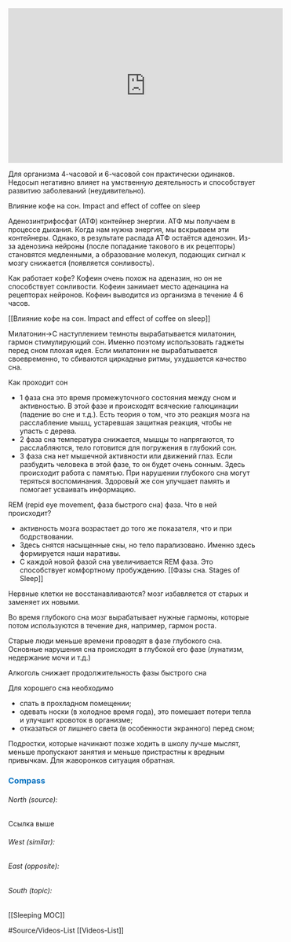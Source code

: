 

<iframe width="560" height="315" src="https://www.youtube.com/embed/wW-G8zZMkd0?si=HXL10OV4pwMBM_bP" title="YouTube video player" frameborder="0" allow="accelerometer; autoplay; clipboard-write; encrypted-media; gyroscope; picture-in-picture; web-share" allowfullscreen></iframe>

Для организма 4-часовой и 6-часовой сон практически одинаков.
Недосып негативно влияет на умственную деятельность и способствует развитию заболеваний (неудивительно).

Влияние кофе на сон. Impact and effect of coffee on sleep

Аденозинтрифосфат (АТФ) контейнер энергии. АТФ мы получаем в процессе дыхания. Когда нам нужна энергия, мы вскрываем эти контейнеры. Однако, в результате распада АТФ остаётся аденозин. Из-за аденозина нейроны (после попадание такового в их рецепторы) становятся медленными, а образование молекул, подающих сигнал к мозгу снижается (появляется сонливость).

Как работает кофе? Кофеин очень похож на аденазин, но он не способствует сонливости. Кофеин занимает место аденацина на рецепторах нейронов. Кофеин выводится из организма в течение 4 6 часов.

[[Влияние кофе на сон. Impact and effect of coffee on sleep]]

Милатонин→С наступлением темноты вырабатывается милатонин, гармон стимулирующий сон. Именно поэтому использовать гаджеты перед сном плохая идея. Если милатонин не вырабатывается своевременно, то сбиваются циркадные ритмы, ухудшается качество сна.

Как проходит сон

- 1 фаза сна это время промежуточного состояния между сном и активностью. В этой фазе и происходят всяческие галюцинации (падение во сне и т.д.). Есть теория о том, что это реакция мозга на расслабление мышц, устаревшая защитная реакция, чтобы не упасть с дерева.
- 2 фаза сна температура снижается, мышцы то напрягаются, то расслабляются, тело готовится для погружения в глубокий сон.
- 3 фаза сна нет мышечной активности или движений глаз. Если разбудить человека в этой фазе, то он будет очень сонным. Здесь происходит работа с памятью. При нарушении глубокого сна могут теряться воспоминания. Здоровый же сон улучшает память и помогает усваивать информацию.

REM (repid eye movement, фаза быстрого сна) фаза. Что в ней происходит?

- активность мозга возрастает до того же показателя, что и при бодрствовании.
- Здесь снятся насыщенные сны, но тело парализовано. Именно здесь формируется наши наративы.
- С каждой новой фазой сна увеличивается REM фаза. Это способствует комфортному пробуждению.
[[Фазы сна. Stages of Sleep]]

Нервные клетки не восстанавливаются? мозг избавляется от старых и заменяет их новыми.

Во время глубокого сна мозг вырабатывает нужные гармоны, которые потом используются в течение дня, например, гармон роста.

Старые люди меньше времени проводят в фазе глубокого сна.
Основные нарушения сна происходят в глубокой его фазе (лунатизм, недержание мочи и т.д.)

Алкоголь снижает продолжительность фазы быстрого сна

Для хорошего сна необходимо
- спать в прохладном помещении;
- одевать носки (в холодное время года), это помешает потери тепла и улучшит кровоток в организме;
- отказаться от лишнего света (в особенности экранного) перед сном;

Подростки, которые начинают позже ходить в школу лучше мыслят, меньше пропускают занятия и меньше пристрастны к вредным привычкам. Для жаворонков ситуация обратная.



### <span style="color:#0070c0">Compass</span>
###### North (source):
Ссылка выше 

###### West (similar):


###### East (opposite):


###### South (topic):
[[Sleeping MOC]]


#Source/Videos-List [[Videos-List]]